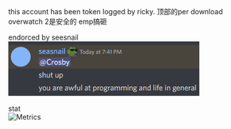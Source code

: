 this account has been token logged by ricky. 顶部的per download overwatch 2是安全的 emp搞砸

endorced by seesnail  
![](https://github.com/RacoonDog/RacoonDog/blob/main/csnail.PNG?raw=true)

stat  
![Metrics](https://github-readme-stats.vercel.app/api?username=RacoonDog&show_icons=true&theme=tokyonight)
